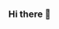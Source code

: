 ### Hi there 👋

<!--
**QuinnB11/QuinnB11** is a ✨ _special_ ✨ repository because its `README.md` (this file) appears on your GitHub profile.

Here are some ideas to get you started:

- 🔭 I’m currently working on the MERN Stack, IOS development, C# in Unity and anything else fun!
- 🌱 I’m currently learning React, Swift and any other cool thing I find.
- 👯 I’m looking to collaborate on anything interesting. 
- 📫 How to reach me butcher.github@gmail.com
-->
